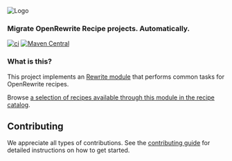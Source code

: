 ![Logo](https://github.com/openrewrite/rewrite/raw/main/doc/logo-oss.png)
### Migrate OpenRewrite Recipe projects. Automatically.

[![ci](https://github.com/openrewrite/rewrite-rewrite/actions/workflows/ci.yml/badge.svg)](https://github.com/openrewrite/rewrite-rewrite/actions/workflows/ci.yml)
[![Maven Central](https://img.shields.io/maven-central/v/org.openrewrite.recipe/rewrite-rewrite.svg)](https://mvnrepository.com/artifact/org.openrewrite.recipe/rewrite-rewrite)

### What is this?

This project implements an [Rewrite module](https://github.com/openrewrite/rewrite) that performs common tasks for OpenRewrite recipes.

Browse [a selection of recipes available through this module in the recipe catalog](https://docs.openrewrite.org/recipes/java/Recipe).

## Contributing

We appreciate all types of contributions. See the [contributing guide](https://github.com/openrewrite/.github/blob/main/CONTRIBUTING.md) for detailed instructions on how to get started.

